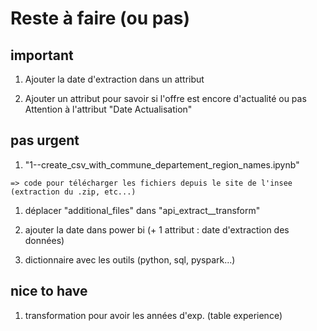 # Reste à faire (ou pas)

## important

  1. Ajouter la date d'extraction dans un attribut

  1. Ajouter un attribut pour savoir si l'offre est encore d'actualité ou pas
      Attention à l'attribut "Date Actualisation"


## pas urgent

  1. "1--create_csv_with_commune_departement_region_names.ipynb"

    => code pour télécharger les fichiers depuis le site de l'insee (extraction du .zip, etc...)

  1. déplacer "additional_files" dans "api_extract__transform"

  1. ajouter la date dans power bi (+ 1 attribut : date d'extraction des données)

  1. dictionnaire avec les outils (python, sql, pyspark...)


## nice to have

  1. transformation pour avoir les années d'exp. (table experience)